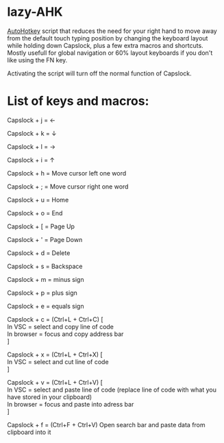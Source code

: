 # lazy-AHK

[AutoHotkey](https://www.autohotkey.com/) script that reduces the need for your right hand to move away from the default touch typing position by changing the keyboard layout while holding down Capslock, plus a few extra macros and shortcuts. Mostly usefull for global navigation or 60% layout keyboards if you don't like using the FN key.

Activating the script will turn off the normal function of Capslock.

# List of keys and macros:

Capslock + j = ←

Capslock + k = ↓

Capslock + l = →

Capslock + i = ↑

Capslock + h = Move cursor left one word

Capslock + ; = Move cursor right one word

Capslock + u = Home

Capslock + o = End

Capslock + \[ = Page Up

Capslock + ' = Page Down

Capslock + d = Delete

Capslock + s = Backspace

Capslock + m = minus sign

Capslock + p = plus sign

Capslock + e = equals sign

Capslock + c = (Ctrl+L + Ctrl+C) [  
In VSC = select and copy line of code    
In browser = focus and copy address bar    
]

Capslock + x = (Ctrl+L + Ctrl+X) [  
In VSC = select and cut line of code  
]

Capslock + v = (Ctrl+L + Ctrl+V) [  
In VSC = select and paste line of code (replace line of code with what you have stored in your clipboard)  
In browser = focus and paste into adress bar  
]

Capslock + f = (Ctrl+F + Ctrl+V) Open search bar and paste data from clipboard into it



